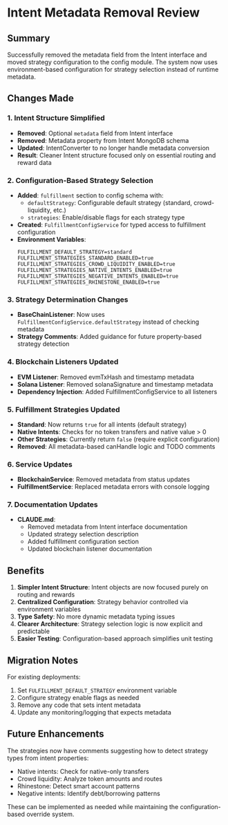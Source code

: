 # Intent Metadata Removal Review

## Summary

Successfully removed the metadata field from the Intent interface and moved strategy configuration to the config module. The system now uses environment-based configuration for strategy selection instead of runtime metadata.

## Changes Made

### 1. Intent Structure Simplified
- **Removed**: Optional `metadata` field from Intent interface
- **Removed**: Metadata property from Intent MongoDB schema
- **Updated**: IntentConverter to no longer handle metadata conversion
- **Result**: Cleaner Intent structure focused only on essential routing and reward data

### 2. Configuration-Based Strategy Selection
- **Added**: `fulfillment` section to config schema with:
  - `defaultStrategy`: Configurable default strategy (standard, crowd-liquidity, etc.)
  - `strategies`: Enable/disable flags for each strategy type
- **Created**: `FulfillmentConfigService` for typed access to fulfillment configuration
- **Environment Variables**:
  ```
  FULFILLMENT_DEFAULT_STRATEGY=standard
  FULFILLMENT_STRATEGIES_STANDARD_ENABLED=true
  FULFILLMENT_STRATEGIES_CROWD_LIQUIDITY_ENABLED=true
  FULFILLMENT_STRATEGIES_NATIVE_INTENTS_ENABLED=true
  FULFILLMENT_STRATEGIES_NEGATIVE_INTENTS_ENABLED=true
  FULFILLMENT_STRATEGIES_RHINESTONE_ENABLED=true
  ```

### 3. Strategy Determination Changes
- **BaseChainListener**: Now uses `FulfillmentConfigService.defaultStrategy` instead of checking metadata
- **Strategy Comments**: Added guidance for future property-based strategy detection

### 4. Blockchain Listeners Updated
- **EVM Listener**: Removed evmTxHash and timestamp metadata
- **Solana Listener**: Removed solanaSignature and timestamp metadata
- **Dependency Injection**: Added FulfillmentConfigService to all listeners

### 5. Fulfillment Strategies Updated
- **Standard**: Now returns `true` for all intents (default strategy)
- **Native Intents**: Checks for no token transfers and native value > 0
- **Other Strategies**: Currently return `false` (require explicit configuration)
- **Removed**: All metadata-based canHandle logic and TODO comments

### 6. Service Updates
- **BlockchainService**: Removed metadata from status updates
- **FulfillmentService**: Replaced metadata errors with console logging

### 7. Documentation Updates
- **CLAUDE.md**: 
  - Removed metadata from Intent interface documentation
  - Updated strategy selection description
  - Added fulfillment configuration section
  - Updated blockchain listener documentation

## Benefits

1. **Simpler Intent Structure**: Intent objects are now focused purely on routing and rewards
2. **Centralized Configuration**: Strategy behavior controlled via environment variables
3. **Type Safety**: No more dynamic metadata typing issues
4. **Clearer Architecture**: Strategy selection logic is now explicit and predictable
5. **Easier Testing**: Configuration-based approach simplifies unit testing

## Migration Notes

For existing deployments:
1. Set `FULFILLMENT_DEFAULT_STRATEGY` environment variable
2. Configure strategy enable flags as needed
3. Remove any code that sets intent metadata
4. Update any monitoring/logging that expects metadata

## Future Enhancements

The strategies now have comments suggesting how to detect strategy types from intent properties:
- Native intents: Check for native-only transfers
- Crowd liquidity: Analyze token amounts and routes
- Rhinestone: Detect smart account patterns
- Negative intents: Identify debt/borrowing patterns

These can be implemented as needed while maintaining the configuration-based override system.